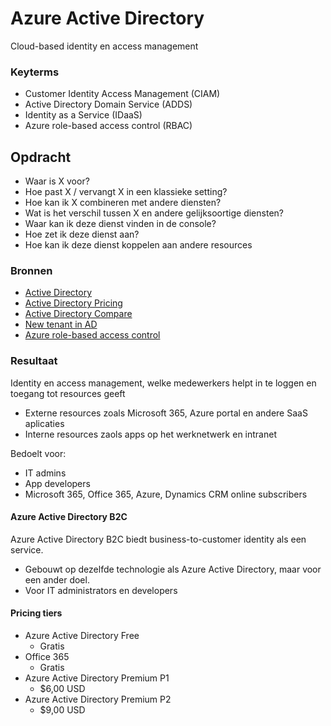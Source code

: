 # Azure Active Directory
Cloud-based identity en access management

### Keyterms
* Customer Identity Access Management (CIAM)
* Active Directory Domain Service (ADDS)
* Identity as a Service (IDaaS)
* Azure role-based access control (RBAC)

## Opdracht
- Waar is X voor?
- Hoe past X / vervangt X in een klassieke setting?
- Hoe kan ik X combineren met andere diensten?
- Wat is het verschil tussen X en andere gelijksoortige diensten?
- Waar kan ik deze dienst vinden in de console?
- Hoe zet ik deze dienst aan?
- Hoe kan ik deze dienst koppelen aan andere resources

### Bronnen
- [Active Directory](https://docs.microsoft.com/en-us/azure/active-directory/fundamentals/active-directory-whatis)
- [Active Directory Pricing](https://www.microsoft.com/en-ww/security/business/identity-access-management/azure-ad-pricing?rtc=1&market=af)
- [Active Directory Compare](https://docs.microsoft.com/en-us/azure/active-directory/fundamentals/active-directory-compare-azure-ad-to-ad)
- [New tenant in AD](https://docs.microsoft.com/en-us/azure/active-directory/fundamentals/active-directory-access-create-new-tenant)
- [Azure role-based access control](https://docs.microsoft.com/en-us/azure/role-based-access-control/overview)

### Resultaat
Identity en access management, welke medewerkers helpt in te loggen en toegang tot resources geeft
* Externe resources zoals Microsoft 365, Azure portal en andere SaaS aplicaties
* Interne resources zaols apps op het werknetwerk en intranet

Bedoelt voor:
* IT admins
* App developers
* Microsoft 365, Office 365, Azure, Dynamics CRM online subscribers

#### Azure Active Directory B2C
Azure Active Directory B2C biedt business-to-customer identity als een service. 
* Gebouwt op dezelfde technologie als Azure Active Directory, maar voor een ander doel. 
* Voor IT administrators en developers

#### Pricing tiers
* Azure Active Directory Free
    * Gratis
* Office 365
    * Gratis
* Azure Active Directory Premium P1
    * $6,00 USD
* Azure Active Directory Premium P2
    * $9,00 USD

